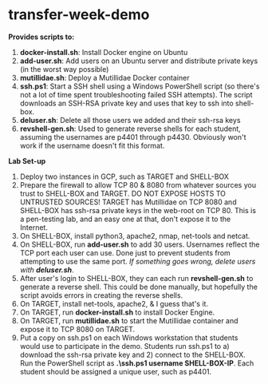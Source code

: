 # transfer-week-demo
**Provides scripts to:**
  1. **docker-install.sh**: Install Docker engine on Ubuntu
  2. **add-user.sh**:       Add users on an Ubuntu server and distribute private keys (in the worst way possible)
  3. **mutillidae.sh**:     Deploy a Mutillidae Docker container
  4. **ssh.ps1**:           Start a SSH shell using a Windows PowerShell script (so there's not a lot of time spent troubleshooting failed SSH attempts). The script downloads an SSH-RSA private key and uses that key to ssh into shell-box.
  5. **deluser.sh**:        Delete all those users we added and their ssh-rsa keys
  6. **revshell-gen.sh**:   Used to generate reverse shells for each student, assuming the usernames are p4401 through p4430. Obviously won't work if the username  doesn't fit this format.
 
**Lab Set-up**
  1. Deploy two instances in GCP, such as TARGET and SHELL-BOX
  2. Prepare the firewall to allow TCP 80 & 8080 from whatever sources you trust to SHELL-BOX and TARGET. DO NOT EXPOSE HOSTS TO UNTRUSTED SOURCES! TARGET has Mutillidae on TCP 8080 and SHELL-BOX has ssh-rsa private keys in the web-root on TCP 80. This is a pen-testing lab, and an easy one at that, don't expose it to the Internet.
  3. On SHELL-BOX, install python3, apache2, nmap, net-tools and netcat.
  4. On SHELL-BOX, run **add-user.sh** to add 30 users. Usernames reflect the TCP port each user can use. Done just to prevent students from attempting to use the same port. _If something goes wrong, delete users with **deluser.sh**_.
  5. After user's login to SHELL-BOX, they can each run **revshell-gen.sh** to generate a reverse shell. This could be done manually, but hopefully the script avoids errors in creating the reverse shells.
  6. On TARGET, install net-tools, apache2, & I guess that's it.
  7. On TARGET, run **docker-install.sh** to install Docker Engine.
  8. On TARGET, run **mutillidae.sh** to start the Mutillidae container and expose it to TCP 8080 on TARGET.
  9. Put a copy on ssh.ps1 on each Windows workstation that students would use to participate in the demo. Students run ssh.ps1 to a) download the ssh-rsa private key and 2) connect to the SHELL-BOX. Run the PowerShell script as **.\ssh.ps1 username SHELL-BOX-IP**. Each student should be assigned a unique user, such as p4401.
